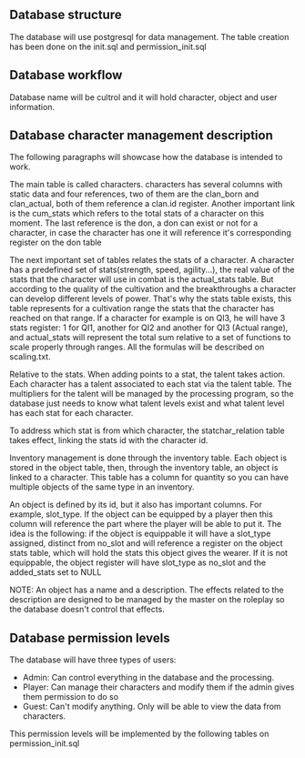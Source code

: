 ## Database structure

The database will use postgresql for data management. The table creation has been done on the init.sql and permission_init.sql

## Database workflow

Database name will be cultrol and it will hold character, object and user information.

## Database character management description

The following paragraphs will showcase how the database is intended to work.

The main table is called characters. characters has several columns with
static data and four references, two of them are the clan_born and 
clan_actual, both of them reference a clan.id register. Another important link
is the cum_stats which refers to the total stats of a character on this moment.
The last reference is the don, a don can exist or not for a character, in case
the character has one it will reference it's corresponding register on the don
table

The next important set of tables relates the stats of a character. A character
has a predefined set of stats(strength, speed, agility...), the real value of
the stats that the character will use in combat is the actual_stats table. But
according to the quality of the cultivation and the breakthroughs a character
can develop different levels of power. That's why the stats table exists, this
table represents for a cultivation range the stats that the character has 
reached on that range. If a character for example is on QI3, he will have 3 
stats register: 1 for QI1, another for QI2 and another for QI3 (Actual range),
and actual_stats will represent the total sum relative to a set of functions
to scale properly through ranges. All the formulas will be described on 
scaling.txt.

Relative to the stats. When adding points to a stat, the talent takes action.
Each character has a talent associated to each stat via the talent table.
The multipliers for the talent will be managed by the processing program, so
the database just needs to know what talent levels exist and what talent level
has each stat for each character.

To address which stat is from which character, the statchar_relation table takes
effect, linking the stats id with the character id.

Inventory management is done through the inventory table. Each object is
stored in the object table, then, through the inventory table, an object
is linked to a character. This table has a column for quantity so you can have
multiple objects of the same type in an inventory.

An object is defined by its id, but it also has important columns. For example,
slot_type. If the object can be equipped by a player then this column will
reference the part where the player will be able to put it. The idea is the
following: if the object is equippable it will have a slot_type assigned,
distinct from no_slot and will reference a register on the object stats table,
which will hold the stats this object gives the wearer. If it is not equippable,
the object register will have slot_type as no_slot and the added_stats set to NULL

NOTE: An object has a name and a description. The effects related to the description
are designed to be managed by the master on the roleplay so the database doesn't 
control that effects.

## Database permission levels

The database will have three types of users:

- Admin: Can control everything in the database and the processing.
- Player: Can manage their characters and modify them if the admin gives them
   permission to do so
- Guest: Can't modify anything. Only will be able to view the data from characters.

This permission levels will be implemented by the following tables on
permission_init.sql
